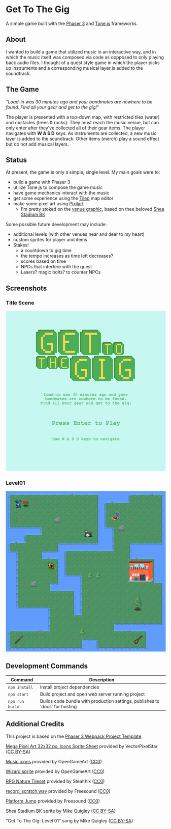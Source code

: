# Get To The Gig

A simple game built with the [Phaser 3](https://phaser.io/) and [Tone.js](https://tonejs.github.io/) frameworks.

## About
I wanted to build a game that utilized music in an interactive way, and in which the music itself was composed via code as oppposed to only playing back audio files. I thought of a quest style game in which the player picks up instruments and a corresponding musical layer is added to the soundtrack.

## The Game
*"Load-in was 30 minutes ago and your bandmates are nowhere to be found. Find all your gear and get to the gig!"*  

The player is presented with a top-down map, with restricted tiles (water) and obstacles (trees & rocks). They must reach the music venue, but can only enter after they've collected all of their gear items. The player navigates with **W A S D** keys. As instruments are collected, a new music layer is added to the soundtrack. Other items (merch) play a sound effect but do not add musical layers. 

## Status
At present, the game is only a simple, single level. My main goals were to:
- build a game with Phaser 3
- utilize Tone.js to compose the game music
- have game mechanics interact with the music
- get some experience using the [Tiled](https://www.mapeditor.org/) map editor
- make some pixel art using [Pixilart](https://www.pixilart.com/)
    - I'm pretty stoked on the [venue graphic](https://raw.githubusercontent.com/mdquigley/gettothegig/master/src/assets/sprites/shea-3d-128.png), based on thee beloved [Shea Stadium BK](http://liveatsheastadium.com/)

Some possible future development may include:
- additional levels (with other venues near and dear to my heart)
- custom sprites for player and items
- Stakes!
    - a countdown to gig time
    - the tempo increases as time left decreases?
    - scores based on time
    - NPCs that interfere with the quest
    - Lasers? magic bolts? to counter NPCs

## Screenshots
### Title Scene
![](./img/ss-titlescene.png)

### Level01
![](./img/ss-level01.png)

## Development Commands

| Command | Description |
|---------|-------------|
| `npm install` | Install project dependencies |
| `npm start` | Build project and open web server running project |
| `npm run build` | Builds code bundle with production settings, publishes to 'docs' for hosting |

## Additional Credits
This project is based on the [Phaser 3 Webpack Project Template](https://github.com/photonstorm/phaser3-project-template).

[Mega Pixel Art 32x32 px. Icons Sprite Sheet](https://vectorpixelstar.itch.io/mega-pixel-art-32x32-px-icons-sprite-sheet) provided by VectorPixelStar ([CC BY-SA](https://creativecommons.org/licenses/by-sa/4.0/deed.en))

[Music icons](https://opengameart.org/content/cc0-music-icons) provided by OpenGameArt ([CC0](https://creativecommons.org/publicdomain/zero/1.0/))

[Wizard sprite](https://opengameart.org/content/wizard-5) provided by OpenGameArt ([CC0](https://creativecommons.org/publicdomain/zero/1.0/))

[RPG Nature Tileset](https://stealthix.itch.io/rpg-nature-tileset) provided by Stealthix ([CC0](https://creativecommons.org/publicdomain/zero/1.0/))

[record_scratch.wav](https://freesound.org/people/ludvique/sounds/71853/) provided by Freesound ([CC0](https://creativecommons.org/publicdomain/zero/1.0/))

[Platform Jump](https://freesound.org/people/Jofae/sounds/362328/) provided by Freesound ([CC0](https://creativecommons.org/publicdomain/zero/1.0/))

Shea Stadium BK sprite by Mike Quigley ([CC BY-SA](https://creativecommons.org/licenses/by-sa/4.0/deed.en))

"Get To The Gig: Level 01" song by Mike Quigley ([CC BY-SA](https://creativecommons.org/licenses/by-sa/4.0/deed.en))
